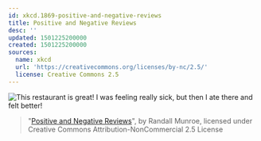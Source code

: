 ```yaml
---
id: xkcd.1869-positive-and-negative-reviews
title: Positive and Negative Reviews
desc: ''
updated: 1501225200000
created: 1501225200000
sources:
  name: xkcd
  url: 'https://creativecommons.org/licenses/by-nc/2.5/'
  license: Creative Commons 2.5
---
```

![This restaurant is great! I was feeling really sick, but then I ate there and felt better!](https://imgs.xkcd.com/comics/positive_and_negative_reviews.png)
> "[Positive and Negative Reviews](https://xkcd.com/1869/)", by Randall Munroe, licensed under Creative Commons Attribution-NonCommercial 2.5 License
